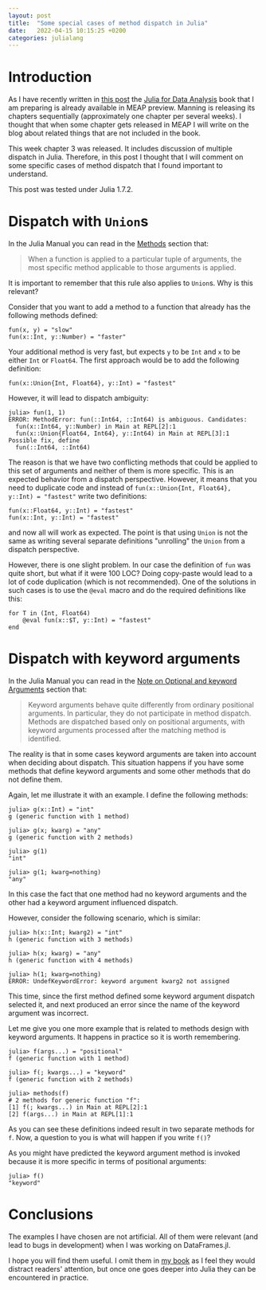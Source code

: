 ```yaml
---
layout: post
title:  "Some special cases of method dispatch in Julia"
date:   2022-04-15 10:15:25 +0200
categories: julialang
---
```


# Introduction

As I have recently written in [this post][post] the
[Julia for Data Analysis][book]
book that I am preparing is already available in MEAP preview.
Manning is releasing its chapters sequentially (approximately one chapter per
several weeks). I thought that when some chapter gets released in MEAP I will
write on the blog about related things that are not included in the book.

This week chapter 3 was released. It includes discussion of multiple dispatch
in Julia. Therefore, in this post I thought that I will comment on some specific
cases of method dispatch that I found important to understand.

This post was tested under Julia 1.7.2.

# Dispatch with `Union`s

In the Julia Manual you can read in the [Methods][man1] section that:

> When a function is applied to a particular tuple of arguments,
> the most specific method applicable to those arguments is applied.

It is important to remember that this rule also applies to `Union`s. Why is this
relevant?

Consider that you want to add a method to a function that already has the
following methods defined:

```
fun(x, y) = "slow"
fun(x::Int, y::Number) = "faster"
```

Your additional method is very fast, but expects `y` to be `Int` and `x` to be
either `Int` or `Float64`. The first approach would be to add the following
definition:
```
fun(x::Union{Int, Float64}, y::Int) = "fastest"
```

However, it will lead to dispatch ambiguity:

```
julia> fun(1, 1)
ERROR: MethodError: fun(::Int64, ::Int64) is ambiguous. Candidates:
  fun(x::Int64, y::Number) in Main at REPL[2]:1
  fun(x::Union{Float64, Int64}, y::Int64) in Main at REPL[3]:1
Possible fix, define
  fun(::Int64, ::Int64)
```

The reason is that we have two conflicting methods that could be applied
to this set of arguments and neither of them is more specific. This is an
expected behavior from a dispatch perspective. However, it means
that you need to duplicate code and instead of
`fun(x::Union{Int, Float64}, y::Int) = "fastest"`
write two definitions:

```
fun(x::Float64, y::Int) = "fastest"
fun(x::Int, y::Int) = "fastest"
```

and now all will work as expected. The point is that using `Union` is not the
same as writing several separate definitions "unrolling" the `Union` from a
dispatch perspective.

However, there is one slight problem. In our case the definition of `fun` was
quite short, but what if it were 100 LOC? Doing copy-paste would lead to a lot
of code duplication (which is not recommended). One of the solutions in such
cases is to use the `@eval` macro and do the required definitions like this:

```
for T in (Int, Float64)
    @eval fun(x::$T, y::Int) = "fastest"
end
```

# Dispatch with keyword arguments

In the Julia Manual you can read in the [Note on Optional and keyword Arguments][man2] section that:

> Keyword arguments behave quite differently from ordinary positional arguments.
> In particular, they do not participate in method dispatch. Methods are
> dispatched based only on positional arguments, with keyword arguments
> processed after the matching method is identified.

The reality is that in some cases keyword arguments are taken into account
when deciding about dispatch. This situation happens if you have some methods
that define keyword arguments and some other methods that do not define them.

Again, let me illustrate it with an example. I define the following methods:

```
julia> g(x::Int) = "int"
g (generic function with 1 method)

julia> g(x; kwarg) = "any"
g (generic function with 2 methods)

julia> g(1)
"int"

julia> g(1; kwarg=nothing)
"any"
```

In this case the fact that one method had no keyword arguments and
the other had a keyword argument influenced dispatch.

However, consider the following scenario, which is similar:

```
julia> h(x::Int; kwarg2) = "int"
h (generic function with 3 methods)

julia> h(x; kwarg) = "any"
h (generic function with 4 methods)

julia> h(1; kwarg=nothing)
ERROR: UndefKeywordError: keyword argument kwarg2 not assigned
```

This time, since the first method defined some keyword argument dispatch
selected it, and next produced an error since the name of the keyword argument
was incorrect.

Let me give you one more example that is related to methods design with
keyword arguments. It happens in practice so it is worth remembering.

```
julia> f(args...) = "positional"
f (generic function with 1 method)

julia> f(; kwargs...) = "keyword"
f (generic function with 2 methods)

julia> methods(f)
# 2 methods for generic function "f":
[1] f(; kwargs...) in Main at REPL[2]:1
[2] f(args...) in Main at REPL[1]:1
```

As you can see these definitions indeed result in two separate methods for `f`.
Now, a question to you is what will happen if you write `f()`?

As you might have predicted the keyword argument method is invoked because
it is more specific in terms of positional arguments:

```
julia> f()
"keyword"
```

# Conclusions

The examples I have chosen are not artificial. All of them were relevant
(and lead to bugs in development) when I was working on DataFrames.jl.

I hope you will find them useful. I omit them in [my book][book] as I feel
they would distract readers' attention, but once one goes deeper into Julia
they can be encountered in practice.

[man1]: https://docs.julialang.org/en/v1/manual/methods/#Methods
[man2]: https://docs.julialang.org/en/v1/manual/methods/#Note-on-Optional-and-keyword-Arguments
[book]: https://www.manning.com/books/julia-for-data-analysis
[post]: https://bkamins.github.io/julialang/2022/03/18/manning.html
